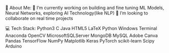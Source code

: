 💫 About Me:
🔭 I’m currently working on building and fine tuning ML Models, Neural Networks, exploring AI Technology(like NLP)
👯 I’m looking to collaborate on real time projects


💻 Tech Stack:
Python3 C Java HTML5 LaTeX Python Windows Terminal Anaconda OpenCV  MicrosoftSQLServer MongoDB MySQL Adobe Canva Pandas TensorFlow NumPy Matplotlib Keras PyTorch scikit-learn Scipy Arduino 


<!--
**bhavya-samidala/bhavya-samidala** is a ✨ _special_ ✨ repository because its `README.md` (this file) appears on your GitHub profile.

Here are some ideas to get you started:

- 🔭 I’m currently working on ...
- 🌱 I’m currently learning ...
- 👯 I’m looking to collaborate on ...
- 🤔 I’m looking for help with ...
- 💬 Ask me about ...
- 📫 How to reach me: ...
- 😄 Pronouns: ...
- ⚡ Fun fact: ...
-->
